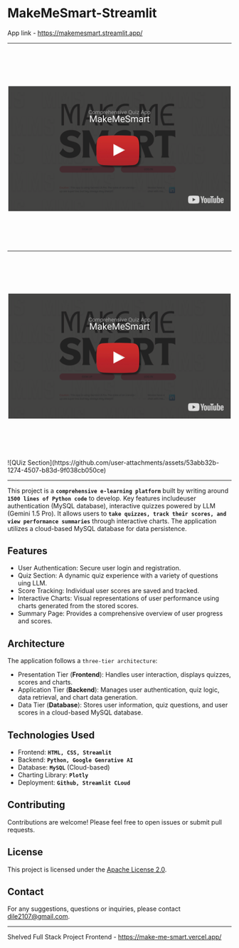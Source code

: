 # MakeMeSmart-Streamlit
App link - https://makemesmart.streamlit.app/

---

<h3 align="center">
  <p>&nbsp;</p>
  <p>&nbsp;</p>
  <a href="https://youtu.be/64UKDUKOW3I?si=4fXe7mSWal4hTDva" target="_blank" ><img align="center" src="https://raw.githubusercontent.com/dileepNaiduOne/MakeMeSmart/refs/heads/main/Youtube%20%20thumbnail.png" alt="Thumbnail" height="280" width="500" /></a>
  <p>&nbsp;</p>
  <p>&nbsp;</p>
</h3>

---

<h3 align="center">
  <p>&nbsp;</p>
  <p>&nbsp;</p>
  <a href="https://youtu.be/64UKDUKOW3I?si=4fXe7mSWal4hTDva" target="_blank" ><img align="center" src="https://raw.githubusercontent.com/dileepNaiduOne/MakeMeSmart/refs/heads/main/Youtube%20%20thumbnail.png" alt="Thumbnail" height="280" width="500" /></a>
  <p>&nbsp;</p>
  <p>&nbsp;</p>
</h3>
![QUiz Section](https://github.com/user-attachments/assets/53abb32b-1274-4507-b83d-9f038cb050ce)

---

This project is a **`comprehensive e-learning platform`** built by writing around **`1500 lines of Python code`** to develop. Key features includeuser authentication (MySQL database), interactive quizzes powered by LLM (Gemini 1.5 Pro). It allows users to **`take quizzes, track their scores, and view performance summaries`** through interactive charts. The application utilizes a cloud-based MySQL database for data persistence.

## Features
* User Authentication: Secure user login and registration.
* Quiz Section: A dynamic quiz experience with a variety of questions uing LLM.
* Score Tracking: Individual user scores are saved and tracked.
* Interactive Charts: Visual representations of user performance using charts generated from the stored scores.
* Summary Page: Provides a comprehensive overview of user progress and scores.

## Architecture
The application follows a `three-tier architecture`:
* Presentation Tier (**Frontend**): Handles user interaction, displays quizzes, scores and charts.
* Application Tier (**Backend**): Manages user authentication, quiz logic, data retrieval, and chart data generation.
* Data Tier (**Database**): Stores user information, quiz questions, and user scores in a cloud-based MySQL database.


## Technologies Used
* Frontend: **`HTML, CSS, Streamlit`**
* Backend: **`Python, Google Genrative AI`**
* Database: **`MySQL`** (Cloud-based)
* Charting Library: **`Plotly`**
* Deployment: **`Github, Streamlit CLoud`**


## Contributing
Contributions are welcome! Please feel free to open issues or submit pull requests.


## License
This project is licensed under the [Apache License 2.0](https://github.com/dileepNaiduOne/MakeMeSmart/blob/main/LICENSE).


## Contact
For any suggestions, questions or inquiries, please contact [dile2107@gmail.com]().

---

Shelved Full Stack Project Frontend - https://make-me-smart.vercel.app/
